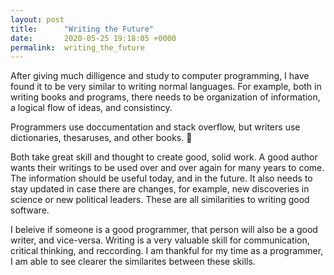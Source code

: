 ```yaml
---
layout: post
title:      "Writing the Future"
date:       2020-05-25 19:18:05 +0000
permalink:  writing_the_future
---
```



After giving much dilligence and study to computer programming, I have found it to be very similar to writing normal languages. For example, both in writing books and programs, there needs to be organization of information, a logical flow of ideas, and consistincy.

Programmers use doccumentation and stack overflow, but writers use dictionaries, thesaruses, and other books. 🐶

Both take great skill and thought to create good, solid work. A good author wants their writings to be used over and over again for many years to come. The information should be useful today, and in the future. It also needs to stay updated in case there are changes, for example, new discoveries in science or new political leaders. These are all similarities to writing good software.

I beleive if someone is a good programmer, that person will also be a good writer, and vice-versa. Writing is a very valuable skill for communication, critical thinking, and reccording. I am thankful for my time as a programmer, I am able to see clearer the similarites between these skills. 
